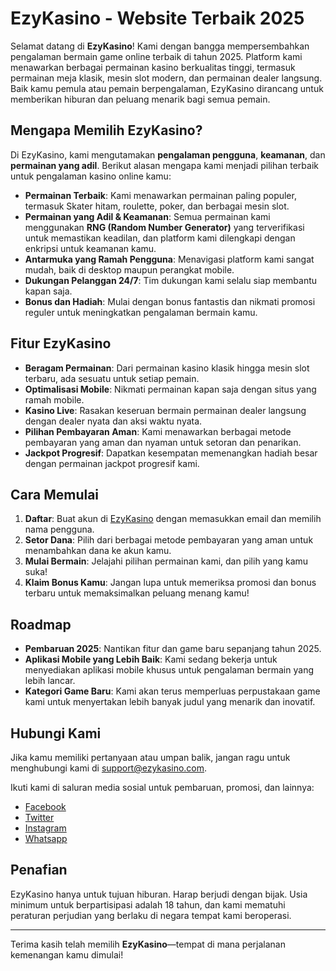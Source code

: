 # EzyKasino - Website Terbaik 2025

Selamat datang di **EzyKasino**! Kami dengan bangga mempersembahkan pengalaman bermain game online terbaik di tahun 2025. Platform kami menawarkan berbagai permainan kasino berkualitas tinggi, termasuk permainan meja klasik, mesin slot modern, dan permainan dealer langsung. Baik kamu pemula atau pemain berpengalaman, EzyKasino dirancang untuk memberikan hiburan dan peluang menarik bagi semua pemain.

## Mengapa Memilih EzyKasino?

Di EzyKasino, kami mengutamakan **pengalaman pengguna**, **keamanan**, dan **permainan yang adil**. Berikut alasan mengapa kami menjadi pilihan terbaik untuk pengalaman kasino online kamu:

- **Permainan Terbaik**: Kami menawarkan permainan paling populer, termasuk Skater hitam, roulette, poker, dan berbagai mesin slot.
- **Permainan yang Adil & Keamanan**: Semua permainan kami menggunakan **RNG (Random Number Generator)** yang terverifikasi untuk memastikan keadilan, dan platform kami dilengkapi dengan enkripsi untuk keamanan kamu.
- **Antarmuka yang Ramah Pengguna**: Menavigasi platform kami sangat mudah, baik di desktop maupun perangkat mobile.
- **Dukungan Pelanggan 24/7**: Tim dukungan kami selalu siap membantu kapan saja.
- **Bonus dan Hadiah**: Mulai dengan bonus fantastis dan nikmati promosi reguler untuk meningkatkan pengalaman bermain kamu.

## Fitur EzyKasino

- **Beragam Permainan**: Dari permainan kasino klasik hingga mesin slot terbaru, ada sesuatu untuk setiap pemain.
- **Optimalisasi Mobile**: Nikmati permainan kapan saja dengan situs yang ramah mobile.
- **Kasino Live**: Rasakan keseruan bermain permainan dealer langsung dengan dealer nyata dan aksi waktu nyata.
- **Pilihan Pembayaran Aman**: Kami menawarkan berbagai metode pembayaran yang aman dan nyaman untuk setoran dan penarikan.
- **Jackpot Progresif**: Dapatkan kesempatan memenangkan hadiah besar dengan permainan jackpot progresif kami.

## Cara Memulai

1. **Daftar**: Buat akun di [EzyKasino](https://bit.ly/infopalingakurat) dengan memasukkan email dan memilih nama pengguna.
2. **Setor Dana**: Pilih dari berbagai metode pembayaran yang aman untuk menambahkan dana ke akun kamu.
3. **Mulai Bermain**: Jelajahi pilihan permainan kami, dan pilih yang kamu suka!
4. **Klaim Bonus Kamu**: Jangan lupa untuk memeriksa promosi dan bonus terbaru untuk memaksimalkan peluang menang kamu!

## Roadmap

- **Pembaruan 2025**: Nantikan fitur dan game baru sepanjang tahun 2025.
- **Aplikasi Mobile yang Lebih Baik**: Kami sedang bekerja untuk menyediakan aplikasi mobile khusus untuk pengalaman bermain yang lebih lancar.
- **Kategori Game Baru**: Kami akan terus memperluas perpustakaan game kami untuk menyertakan lebih banyak judul yang menarik dan inovatif.

## Hubungi Kami

Jika kamu memiliki pertanyaan atau umpan balik, jangan ragu untuk menghubungi kami di [support@ezykasino.com](mailto:support@ezykasino.com).

Ikuti kami di saluran media sosial untuk pembaruan, promosi, dan lainnya:
- [Facebook](https://www.facebook.com/profile.php?id=61567630206383)
- [Twitter](https://x.com/BakarBabi58529)
- [Instagram](https://www.instagram.com/adeliaputri6329/)
- [Whatsapp](https://wa.me/+6281218357690)


## Penafian

EzyKasino hanya untuk tujuan hiburan. Harap berjudi dengan bijak. Usia minimum untuk berpartisipasi adalah 18 tahun, dan kami mematuhi peraturan perjudian yang berlaku di negara tempat kami beroperasi.

---

Terima kasih telah memilih **EzyKasino**—tempat di mana perjalanan kemenangan kamu dimulai!
